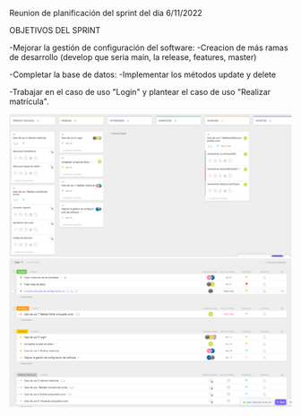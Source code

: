 Reunion de planificación del sprint del dia 6/11/2022

OBJETIVOS DEL SPRINT

-Mejorar la gestión de configuración del software:
    -Creacion de más ramas de desarrollo (develop que seria main, la release, features, master)

-Completar la base de datos: 
    -Implementar los métodos update y delete

-Trabajar en el caso de uso "Login" y plantear el caso de uso "Realizar matrícula".

![Planificación del Sprint de la semana del 06/11 al 13/11](/sprintsImages/sprint_06nov_tablero.png)
![](/sprintsImages/sprint_06nov_lista.png)